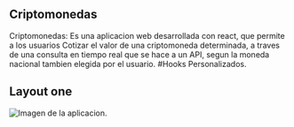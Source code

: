 ## Criptomonedas

Criptomonedas: Es una aplicacion web desarrollada con react, que permite a los usuarios Cotizar el valor de una criptomoneda determinada, a traves de una consulta en tiempo real que se hace a un API, segun la moneda nacional tambien elegida por el usuario. #Hooks Personalizados.

## Layout one
![Imagen de la aplicacion](https://github.com/Crusiris/Criptomonedas/tree/master/public/img/criptoimage.png).


